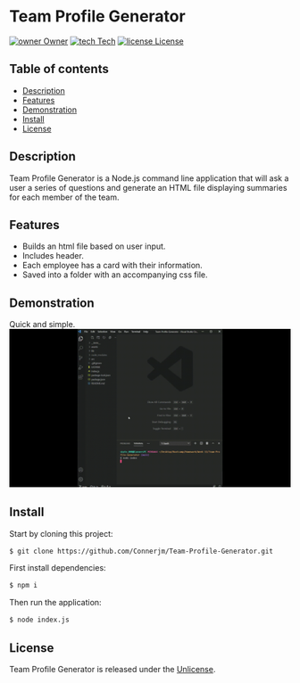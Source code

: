 # Team Profile Generator

[![owner Owner](https://img.shields.io/badge/Owner-Connerjm-green)](https://github.com/connerjm)
[![tech Tech](https://img.shields.io/badge/Tech-NodeJS-blue)](https://github.com/topics/node-js)
[![license License](https://img.shields.io/badge/License-Unlicense-orange)](https://www.opensource.org/licenses/unlicense)

## Table of contents

- [Description](#description)
- [Features](#features)
- [Demonstration](#demonstration)
- [Install](#install)
- [License](#license)

## Description

Team Profile Generator is a Node.js command line application that will ask a user a series of questions and generate an HTML file displaying summaries for each member of the team.

## Features

- Builds an html file based on user input.
- Includes header.
- Each employee has a card with their information.
- Saved into a folder with an accompanying css file.

## Demonstration

Quick and simple.
![A short demo of the application in use.](./assets/TPG.gif)

## Install

Start by cloning this project:

```bash
$ git clone https://github.com/Connerjm/Team-Profile-Generator.git
```

First install dependencies:

```bash
$ npm i
```

Then run the application:

```bash
$ node index.js
```

## License

Team Profile Generator is released under the [Unlicense](https://www.opensource.org/licenses/unlicense).
